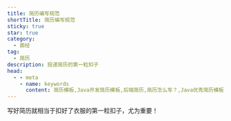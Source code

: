 ```yaml
---
title: 简历编写规范
shortTitle: 简历编写规范
sticky: true
star: true
category:
  - 面经
tag:
  - 简历
description: 投递简历的第一粒扣子
head:
  - - meta
    - name: keywords
      content: 简历模板,Java开发简历模板,后端简历,简历怎么写？,Java优秀简历模板,一份详细的Java面试基础知识, 如何写好简历
---
```

写好简历就相当于扣好了衣服的第一粒扣子，尤为重要！